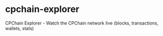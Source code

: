 # cpchain-explorer
CPChain Explorer - Watch the CPChain network live (blocks, transactions, wallets, stats)
